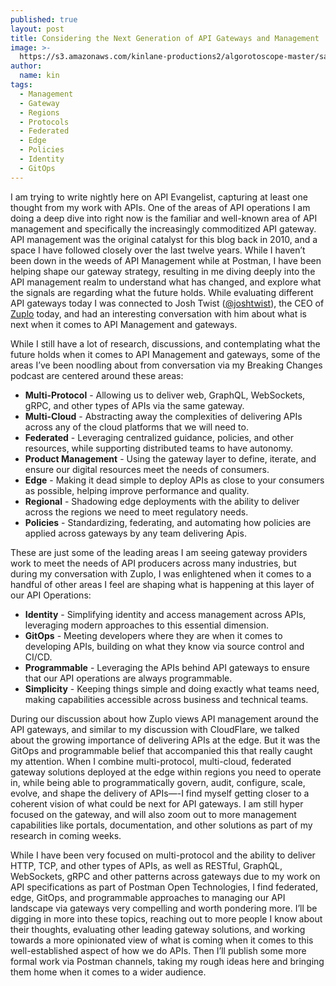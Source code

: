```yaml
---
published: true
layout: post
title: Considering the Next Generation of API Gateways and Management
image: >-
  https://s3.amazonaws.com/kinlane-productions2/algorotoscope-master/san-francisco-skyline-night-san-francisco-skyline-night-blue-circuit-3.jpg
author:
  name: kin
tags:
  - Management
  - Gateway
  - Regions
  - Protocols
  - Federated
  - Edge
  - Policies
  - Identity
  - GitOps
---
```

I am trying to write nightly here on API Evangelist, capturing at least one thought from my work with APIs. One of the areas of API operations I am doing a deep dive into right now is the familiar and well-known area of API management and specifically the increasingly commoditized API gateway. API management was the original catalyst for this blog back in 2010, and a space I have followed closely over the last twelve years. While I haven’t been down in the weeds of API Management while at Postman, I have been helping shape our gateway strategy, resulting in me diving deeply into the API management realm to understand what has changed, and explore what the signals are regarding what the future holds. While evaluating different API gateways today I was connected to Josh Twist (<a href="https://twitter.com/joshtwist">@joshtwist</a>), the CEO of <a href="https://zuplo.com/">Zuplo</a> today, and had an interesting conversation with him about what is next when it comes to API Management and gateways.
 
While I still have a lot of research, discussions, and contemplating what the future holds when it comes to API Management and gateways, some of the areas I’ve been noodling about from conversation via my Breaking Changes podcast are centered around these areas:
 
- **Multi-Protocol** - Allowing us to deliver web, GraphQL, WebSockets, gRPC, and other types of APIs via the same gateway.
- **Multi-Cloud** - Abstracting away the complexities of delivering APIs across any of the cloud platforms that we will need to.
- **Federated** -  Leveraging centralized guidance, policies, and other resources, while supporting distributed teams to have autonomy.
- **Product Management** - Using the gateway layer to define, iterate, and ensure our digital resources meet the needs of consumers.
- **Edge** - Making it dead simple to deploy APIs as close to your consumers as possible, helping improve performance and quality.
- **Regional** - Shadowing edge deployments with the ability to deliver across the regions we need to meet regulatory needs.
- **Policies** - Standardizing, federating, and automating how policies are applied across gateways by any team delivering Apis.
 
These are just some of the leading areas I am seeing gateway providers work to meet the needs of API producers across many industries, but during my conversation with Zuplo, I was enlightened when it comes to a handful of other areas I feel are shaping what is happening at this layer of our API Operations:
 
- **Identity** - Simplifying identity and access management across APIs, leveraging modern approaches to this essential dimension.
- **GitOps** - Meeting developers where they are when it comes to developing APIs, building on what they know via source control and CI/CD.
- **Programmable** - Leveraging the APIs behind API gateways to ensure that our API operations are always programmable.
- **Simplicity** - Keeping things simple and doing exactly what teams need, making capabilities accessible across business and technical teams.
 
During our discussion about how Zuplo views API management around the API gateways, and similar to my discussion with CloudFlare, we talked about the growing importance of delivering APIs at the edge. But it was the GitOps and programmable belief that accompanied this that really caught my attention. When I combine multi-protocol, multi-cloud, federated gateway solutions deployed at the edge within regions you need to operate in, while being able to programmatically govern, audit, configure, scale, evolve, and shape the delivery of APIs—-I find myself getting closer to a coherent vision of what could be next for API gateways. I am still hyper focused on the gateway, and will also zoom out to more management capabilities like portals, documentation, and other solutions as part of my research in coming weeks.
 
While I have been very focused on multi-protocol and the ability to deliver HTTP, TCP, and other types of APIs, as well as RESTful, GraphQL, WebSockets, gRPC and other patterns across gateways due to my work on API specifications as part of Postman Open Technologies, I find federated, edge, GitOps, and programmable approaches to managing our API landscape via gateways very compelling and worth pondering more. I’ll be digging in more into these topics, reaching out to more people I know about their thoughts, evaluating other leading gateway solutions, and working towards a more opinionated view of what is coming when it comes to this well-established aspect of how we do APIs. Then I’ll publish some more formal work via Postman channels, taking my rough ideas here and bringing them home when it comes to a wider audience.